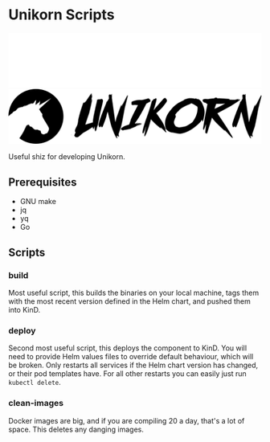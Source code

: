 # Unikorn Scripts

![Unikorn Logo](https://raw.githubusercontent.com/unikorn-cloud/assets/main/images/logos/light-on-dark/logo.svg#gh-dark-mode-only)
![Unikorn Logo](https://raw.githubusercontent.com/unikorn-cloud/assets/main/images/logos/dark-on-light/logo.svg#gh-light-mode-only)

Useful shiz for developing Unikorn.

## Prerequisites

* GNU make
* jq
* yq
* Go

## Scripts

### build

Most useful script, this builds the binaries on your local machine, tags them with the most recent version defined in the Helm chart, and pushed them into KinD.

### deploy

Second most useful script, this deploys the component to KinD.
You will need to provide Helm values files to override default behaviour, which will be broken.
Only restarts all services if the Helm chart version has changed, or their pod templates have.
For all other restarts you can easily just run `kubectl delete`.

### clean-images

Docker images are big, and if you are compiling 20 a day, that's a lot of space.
This deletes any danging images.
